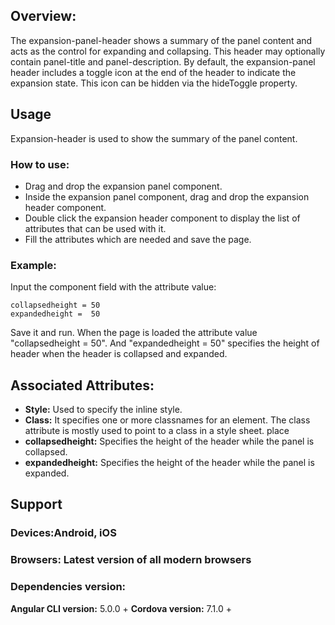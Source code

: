 ## Overview: 
The expansion-panel-header shows a summary of the panel content and acts as the control for expanding and collapsing. This header may optionally contain panel-title and panel-description. By default, the expansion-panel header includes a toggle icon at the end of the header to indicate the expansion state. This icon can be hidden via the hideToggle property.

## Usage
Expansion-header is used to show the summary of the panel content. 

### How to use:   
- Drag and drop the expansion panel component. 
- Inside the expansion panel component, drag and drop the expansion header component.
- Double click the expansion header component to display the list of attributes that can be used with it.
- Fill the attributes which are needed and save the page.

### Example: 
Input the component field with the attribute value:
``` 
collapsedheight = 50
expandedheight =  50
```
Save it and run.
When the page is loaded the attribute value "collapsedheight = 50". And "expandedheight = 50" specifies the height of header when the header is collapsed and expanded.

## Associated Attributes:
- **Style:** Used to specify the inline style.
- **Class:** It specifies one or more classnames for an element. The class attribute is mostly used to point to a class in a style sheet.
place
- **collapsedheight:** Specifies the height of the header while the panel is collapsed. 
- **expandedheight:** Specifies the height of the header while the panel is expanded.


## Support 
### Devices:Android, iOS
### Browsers:  Latest version of all modern browsers
 ### Dependencies version: 
 **Angular CLI version:** 5.0.0 + 
 **Cordova version:** 7.1.0 +
